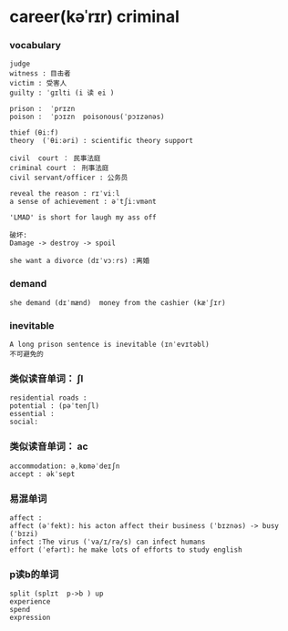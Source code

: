 # career(kəˈrɪr) criminal

### vocabulary
```
judge
witness : 目击者
victim : 受害人
guilty : ˈɡɪlti (i 读 ei )

prison :  ˈprɪzn
poison :  ˈpɔɪzn  poisonous(ˈpɔɪzənəs)

thief (θiːf)
theory  (ˈθiːəri) : scientific theory support

civil  court ： 民事法庭
criminal court ： 刑事法庭
civil servant/officer : 公务员

reveal the reason : rɪˈviːl
a sense of achievement : əˈtʃiːvmənt

'LMAD' is short for laugh my ass off

破坏:
Damage -> destroy -> spoil

she want a divorce (dɪˈvɔːrs) :离婚

```

### demand
```
she demand (dɪˈmænd)  money from the cashier (kæˈʃɪr)
```

### inevitable
```
A long prison sentence is inevitable (ɪnˈevɪtəbl)
不可避免的
```


### 类似读音单词：  ʃl 
```
residential roads :
potential : (pəˈtenʃl)
essential :
social:
```

### 类似读音单词： ac
```
accommodation: əˌkɒməˈdeɪʃn
accept : əkˈsept
```

### 易混单词
```
affect :
affect (əˈfekt): his acton affect their business (ˈbɪznəs) -> busy (ˈbɪzi)
infect :The virus (ˈva/ɪ/rə/s) can infect humans
effort (ˈefərt): he make lots of efforts to study english
```

### p读b的单词
```
split (splɪt  p->b ) up 
experience 
spend 
expression
```




